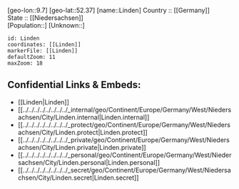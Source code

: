 ﻿---
location: [52.37,9.7] 
mapzoom: [7,12] 
mapmarker: city 
type: City
tags:
- geo/City


SpocWebEntityId: 32025
isDeleted: false
confidential: public

---
[geo-lon::9.7] 
[geo-lat::52.37] 
[name::Linden] 
Country :: [[Germany]]  
State :: [[Niedersachsen]]  
[Population::] 
[Unknown::] 


```leaflet
id: Linden
coordinates: [[Linden]] 
markerFile: [[Linden]] 
defaultZoom: 11 
maxZoom: 18
```


## Confidential Links & Embeds: 
- [[Linden|Linden]]  
- [[../../../../../../../../_internal/geo/Continent/Europe/Germany/West/Niedersachsen/City/Linden.internal|Linden.internal]] 
- [[../../../../../../../../_protect/geo/Continent/Europe/Germany/West/Niedersachsen/City/Linden.protect|Linden.protect]] 
- [[../../../../../../../../_private/geo/Continent/Europe/Germany/West/Niedersachsen/City/Linden.private|Linden.private]] 
- [[../../../../../../../../_personal/geo/Continent/Europe/Germany/West/Niedersachsen/City/Linden.personal|Linden.personal]] 
- [[../../../../../../../../_secret/geo/Continent/Europe/Germany/West/Niedersachsen/City/Linden.secret|Linden.secret]] 
